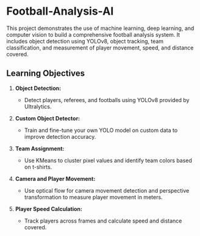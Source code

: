 # Football-Analysis-AI

This project demonstrates the use of machine learning, deep learning, and computer vision to build a comprehensive football analysis system. It includes object detection using YOLOv8, object tracking, team classification, and measurement of player movement, speed, and distance covered.

## Learning Objectives

1. **Object Detection:**
   - Detect players, referees, and footballs using YOLOv8 provided by Ultralytics.

2. **Custom Object Detector:**
   - Train and fine-tune your own YOLO model on custom data to improve detection accuracy.

3. **Team Assignment:**
   - Use KMeans to cluster pixel values and identify team colors based on t-shirts.

4. **Camera and Player Movement:**
   - Use optical flow for camera movement detection and perspective transformation to measure player movement in meters.

5. **Player Speed Calculation:**
   - Track players across frames and calculate speed and distance covered.

